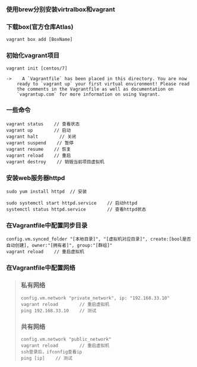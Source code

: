 ### 使用brew分别安装virtralbox和vagrant

### 下载box\(官方仓库Atlas\)

```
vagrant box add [BoxName]
```

### 初始化vagrant项目

    vagrant init [centos/7]

    ->    A `Vagrantfile` has been placed in this directory. You are now
        ready to `vagrant up` your first virtual environment! Please read
        the comments in the Vagrantfile as well as documentation on
        `vagrantup.com` for more information on using Vagrant.

### 一些命令

```
vagrant status    // 查看状态
vagrant up        // 启动
vagrant halt        // 关闭
vagrant suspend    // 暂停
vagrant resume    // 恢复
vagrant reload    // 重启
vagrant destroy    // 销毁当前项目虚拟机
```

### 安装web服务器httpd

```
sudo yum install httpd  // 安装

sudo systemctl start httpd.service    // 启动httpd
systemctl status httpd.service        // 查看httpd状态

```

### 在Vagrantfile中配置同步目录

```
config.vm.synced_folder "[本地目录]", "[虚拟机对应目录]", create:[bool是否自动创建], owner:"[拥有者]", group:"[群组]"
vagrant reload    // 重启虚拟机
```

### 在Vagrantfile中配置网络

> ### 私有网络
>
> ```
> config.vm.network "private_network", ip: "192.168.33.10"
> vagrant reload        // 重启虚拟机
> ping 192.168.33.10    // 测试
> ```
>
> ### 共有网络
>
> ```
> config.vm.network "public_network"
> vagrant reload        // 重启虚拟机
> ssh登录后，ifconfig查看ip
> ping [ip]    // 测试
> ```



